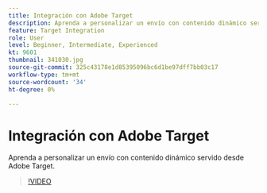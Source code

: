 ```yaml
---
title: Integración con Adobe Target
description: Aprenda a personalizar un envío con contenido dinámico servido desde Adobe Target.
feature: Target Integration
role: User
level: Beginner, Intermediate, Experienced
kt: 9601
thumbnail: 341030.jpg
source-git-commit: 325c43178e1d85395096bc6d1be97dff7bb03c17
workflow-type: tm+mt
source-wordcount: '34'
ht-degree: 0%

---
```



# Integración con Adobe Target

Aprenda a personalizar un envío con contenido dinámico servido desde Adobe Target.

>[!VIDEO](https://video.tv.adobe.com/v/341030?quality=12&learn=on)
